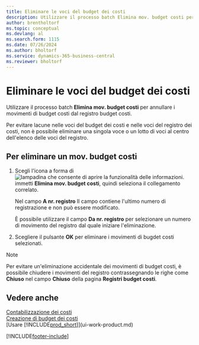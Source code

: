 ```yaml
---
title: Eliminare le voci del budget dei costi
description: Utilizzare il processo batch Elimina mov. budget costi per annullare i movimenti di budget costi dal registro budget costi.
author: brentholtorf
ms.topic: conceptual
ms.devlang: al
ms.search.form: 1115
ms.date: 07/26/2024
ms.author: bholtorf
ms.service: dynamics-365-business-central
ms.reviewer: bholtorf
---
```


# Eliminare le voci del budget dei costi

Utilizzare il processo batch **Elimina mov. budget costi** per annullare i movimenti di budget costi dal registro budget costi.  

Per evitare lacune nelle voci del budget dei costi e nelle voci del registro dei costi, non è possibile eliminare una singola voce o un lotto di voci al centro dell'elenco delle voci del registro.  

## Per eliminare un mov. budget costi  

1. Scegli l'icona a forma di ![lampadina che consente di aprire la funzionalità delle informazioni.](media/ui-search/search_small.png "Informazioni sull'operazione che si desidera eseguire") immetti **Elimina mov. budget costi**, quindi seleziona il collegamento correlato.  

    Nel campo **A nr. registro** Il campo contiene l'ultimo numero di registrazione e non può essere modificato.  

    È possibile utilizzare il campo **Da nr. registro** per selezionare un numero di movimento del registro dal quale iniziare l'eliminazione.  
2. Scegliere il pulsante **OK** per eliminare i movimenti di bugdet costi selezionati.  

> [!NOTE]  
> Per evitare un'eliminazione accidentale dei movimenti di budget costi, è possibile chiudere i movimenti del registro contrassegnando le righe come **Chiuso** nel campo **Chiuso** della pagina **Registri budget costi**.  

## Vedere anche

[Contabilizzazione dei costi](finance-manage-cost-accounting.md)    
[Creazione di budget dei costi](finance-create-cost-budgets.md)    
[Usare [!INCLUDE[prod_short](includes/prod_short.md)]](ui-work-product.md)    


[!INCLUDE[footer-include](includes/footer-banner.md)]